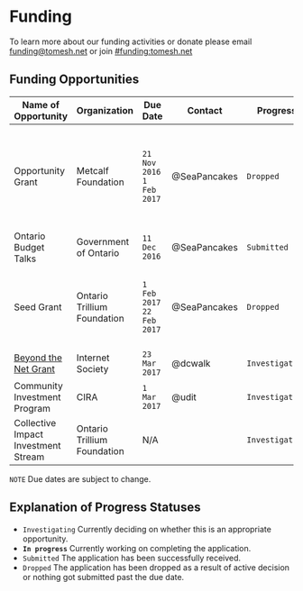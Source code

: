 # Funding 

To learn more about our funding activities or donate please email funding@tomesh.net or join [#funding:tomesh.net](https://chat.tomesh.net/#/room/#funding:tomesh.net)

## Funding Opportunities

| Name of Opportunity | Organization | Due Date | Contact | Progress | Notes |
|---------------------|--------------|----------|---------|----------|-------|
| Opportunity Grant | Metcalf Foundation | `21 Nov 2016` <br /> `1 Feb 2017` | @SeaPancakes | `Dropped` | Registration submitted but did not reach consensus during review of full application |
| Ontario Budget Talks | Government of Ontario | `11 Dec 2016` | @SeaPancakes | `Submitted` | |
| Seed Grant | Ontario Trillium Foundation | `1 Feb 2017` <br /> `22 Feb 2017` | @SeaPancakes | `Dropped` | Did not reach consensus during review of registration document |
| [Beyond the Net Grant](https://zoomgrants.com/gprop.asp?donorid=2107) | Internet Society | `23 Mar 2017` | @dcwalk |`Investigating` | |
| Community Investment Program | CIRA | `1 Mar 2017` | @udit |`Investigating` | |
| Collective Impact Investment Stream | Ontario Trillium Foundation | N/A | | `Investigating` | |

`NOTE` Due dates are subject to change.

## Explanation of Progress Statuses

- `Investigating` Currently deciding on whether this is an appropriate opportunity.
- **`In progress`** Currently working on completing the application.
- `Submitted` The application has been successfully received.
- `Dropped` The application has been dropped as a result of active decision or nothing got submitted past the due date.
